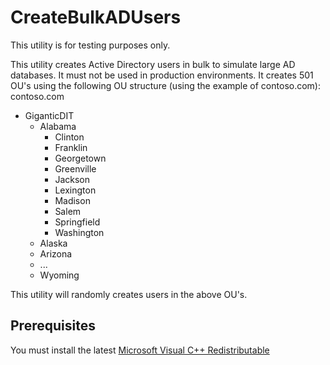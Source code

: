 # CreateBulkADUsers
This utility is for testing purposes only.

This utility creates Active Directory users in bulk to simulate large AD databases. It must not be used in production environments.
It creates 501 OU's using the following OU structure (using the example of contoso.com):
contoso.com
+ GiganticDIT
  + Alabama
    + Clinton
    + Franklin
    + Georgetown
    + Greenville
    + Jackson
    + Lexington
    + Madison
    + Salem
    + Springfield
    + Washington
  + Alaska
  + Arizona
  + ...
  + Wyoming

This utility will randomly creates users in the above OU's. 

## Prerequisites
You must install the latest [Microsoft Visual C++ Redistributable](https://learn.microsoft.com/en-us/cpp/windows/latest-supported-vc-redist?view=msvc-170)
